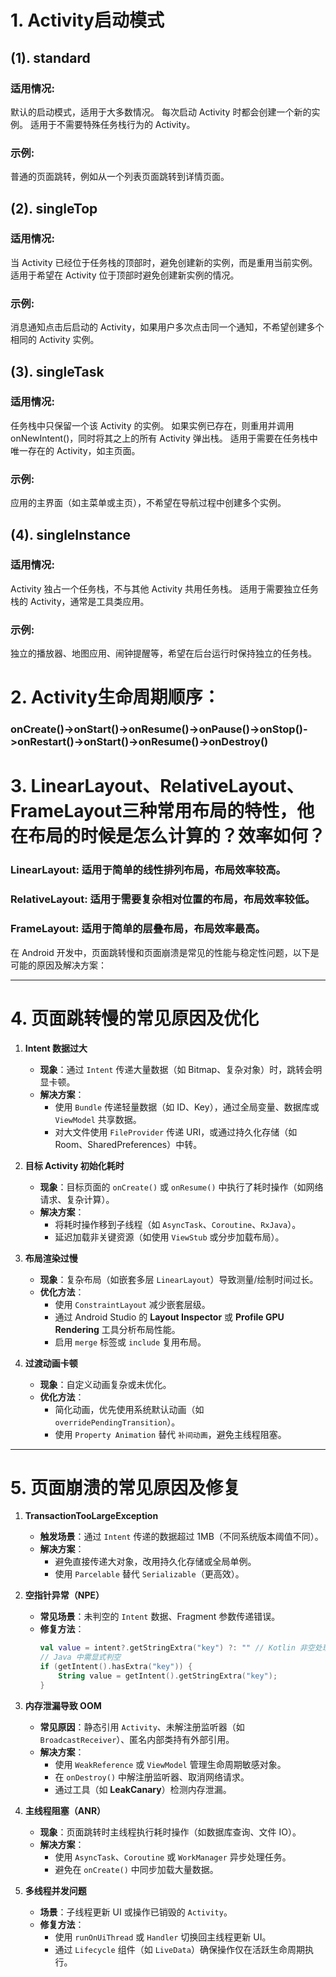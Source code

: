 #  1. Activity启动模式
## (1). standard
### 适用情况:
默认的启动模式，适用于大多数情况。
每次启动 Activity 时都会创建一个新的实例。
适用于不需要特殊任务栈行为的 Activity。
### 示例:
普通的页面跳转，例如从一个列表页面跳转到详情页面。
## (2). singleTop
### 适用情况:
当 Activity 已经位于任务栈的顶部时，避免创建新的实例，而是重用当前实例。
适用于希望在 Activity 位于顶部时避免创建新实例的情况。
### 示例:
消息通知点击后启动的 Activity，如果用户多次点击同一个通知，不希望创建多个相同的 Activity 实例。
## (3). singleTask
### 适用情况:
任务栈中只保留一个该 Activity 的实例。
如果实例已存在，则重用并调用 onNewIntent()，同时将其之上的所有 Activity 弹出栈。
适用于需要在任务栈中唯一存在的 Activity，如主页面。
### 示例:
应用的主界面（如主菜单或主页），不希望在导航过程中创建多个实例。
## (4). singleInstance
### 适用情况:
Activity 独占一个任务栈，不与其他 Activity 共用任务栈。
适用于需要独立任务栈的 Activity，通常是工具类应用。
### 示例:
独立的播放器、地图应用、闹钟提醒等，希望在后台运行时保持独立的任务栈。

# 2. Activity生命周期顺序：
### onCreate()->onStart()->onResume()->onPause()->onStop()->onRestart()->onStart()->onResume()->onDestroy()

# 3. LinearLayout、RelativeLayout、FrameLayout三种常用布局的特性，他在布局的时候是怎么计算的？效率如何？
### LinearLayout: 适用于简单的线性排列布局，布局效率较高。
### RelativeLayout: 适用于需要复杂相对位置的布局，布局效率较低。
### FrameLayout: 适用于简单的层叠布局，布局效率最高。
在 Android 开发中，页面跳转慢和页面崩溃是常见的性能与稳定性问题，以下是可能的原因及解决方案：

---

# 4. 页面跳转慢的常见原因及优化
1. **Intent 数据过大**  
   - **现象**：通过 `Intent` 传递大量数据（如 Bitmap、复杂对象）时，跳转会明显卡顿。  
   - **解决方案**：  
     - 使用 `Bundle` 传递轻量数据（如 ID、Key），通过全局变量、数据库或 `ViewModel` 共享数据。  
     - 对大文件使用 `FileProvider` 传递 URI，或通过持久化存储（如 Room、SharedPreferences）中转。

2. **目标 Activity 初始化耗时**  
   - **现象**：目标页面的 `onCreate()` 或 `onResume()` 中执行了耗时操作（如网络请求、复杂计算）。  
   - **解决方案**：  
     - 将耗时操作移到子线程（如 `AsyncTask`、`Coroutine`、`RxJava`）。  
     - 延迟加载非关键资源（如使用 `ViewStub` 或分步加载布局）。

3. **布局渲染过慢**  
   - **现象**：复杂布局（如嵌套多层 `LinearLayout`）导致测量/绘制时间过长。  
   - **优化方法**：  
     - 使用 `ConstraintLayout` 减少嵌套层级。  
     - 通过 Android Studio 的 **Layout Inspector** 或 **Profile GPU Rendering** 工具分析布局性能。  
     - 启用 `merge` 标签或 `include` 复用布局。

4. **过渡动画卡顿**  
   - **现象**：自定义动画复杂或未优化。  
   - **优化方法**：  
     - 简化动画，优先使用系统默认动画（如 `overridePendingTransition`）。  
     - 使用 `Property Animation` 替代 `补间动画`，避免主线程阻塞。

---

# 5. 页面崩溃的常见原因及修复
1. **TransactionTooLargeException**  
   - **触发场景**：通过 `Intent` 传递的数据超过 1MB（不同系统版本阈值不同）。  
   - **解决方案**：  
     - 避免直接传递大对象，改用持久化存储或全局单例。  
     - 使用 `Parcelable` 替代 `Serializable`（更高效）。

2. **空指针异常（NPE）**  
   - **常见场景**：未判空的 `Intent` 数据、Fragment 参数传递错误。  
   - **修复方法**：  
     ```kotlin
     val value = intent?.getStringExtra("key") ?: "" // Kotlin 非空处理
     // Java 中需显式判空
     if (getIntent().hasExtra("key")) {
         String value = getIntent().getStringExtra("key");
     }
     ```

3. **内存泄漏导致 OOM**  
   - **常见原因**：静态引用 `Activity`、未解注册监听器（如 `BroadcastReceiver`）、匿名内部类持有外部引用。  
   - **解决方案**：  
     - 使用 `WeakReference` 或 `ViewModel` 管理生命周期敏感对象。  
     - 在 `onDestroy()` 中解注册监听器、取消网络请求。  
     - 通过工具（如 **LeakCanary**）检测内存泄漏。

4. **主线程阻塞（ANR）**  
   - **现象**：页面跳转时主线程执行耗时操作（如数据库查询、文件 IO）。  
   - **解决方案**：  
     - 使用 `AsyncTask`、`Coroutine` 或 `WorkManager` 异步处理任务。  
     - 避免在 `onCreate()` 中同步加载大量数据。

5. **多线程并发问题**  
   - **场景**：子线程更新 UI 或操作已销毁的 `Activity`。  
   - **修复方法**：  
     - 使用 `runOnUiThread` 或 `Handler` 切换回主线程更新 UI。  
     - 通过 `Lifecycle` 组件（如 `LiveData`）确保操作仅在活跃生命周期执行。
